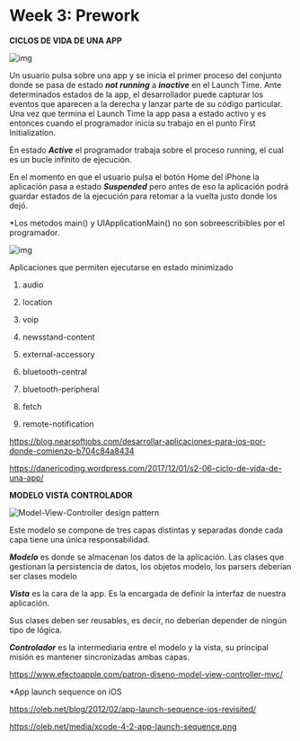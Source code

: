# Week 3: Prework

**CICLOS DE VIDA DE UNA APP**


![img](https://alotroladodeltelefonoblog.files.wordpress.com/2017/10/app_launch_fg_2x.png?w=419&h=488)



Un usuario pulsa sobre una app y se inicia el primer proceso del conjunto donde se pasa de estado ***not running*** a ***inactive*** en el Launch Time. Ante determinados estados de la app, el desarrollador puede capturar los eventos que aparecen a la derecha y lanzar parte de su código particular. Una vez que termina el Launch Time la app pasa a estado activo y es entonces cuando el programador inicia su trabajo en el punto First Initialization.

En estado ***Active*** el programador trabaja sobre el proceso running, el cual es un bucle infinito de ejecución.  

En el momento en que el usuario pulsa el botón Home del iPhone la aplicación pasa a estado ***Suspended*** pero antes de eso la aplicación podrá guardar estados de la ejecución para retomar a la vuelta justo donde los dejó.

*Los metodos main() y UIApplicationMain() no son sobreescribibles por el programador.



![img](https://miro.medium.com/max/375/1*vO_BXTTksmGbuHc_VEknnQ.png)





Aplicaciones que permiten ejecutarse en estado minimizado

1. audio

2. location

3. voip

4. newsstand-content

5. external-accessory

6. bluetooth-central

7. bluetooth-peripheral

8. fetch

9. remote-notification

   

 https://blog.nearsoftjobs.com/desarrollar-aplicaciones-para-ios-por-donde-comienzo-b704c84a8434 

 https://danericoding.wordpress.com/2017/12/01/s2-06-ciclo-de-vida-de-una-app/ 



**MODELO VISTA CONTROLADOR**



![Model-View-Controller design pattern](https://developer.apple.com/library/archive/documentation/General/Conceptual/DevPedia-CocoaCore/Art/model_view_controller_2x.png)





Este modelo se compone de tres capas distintas y separadas donde cada capa tiene una única responsabilidad.

***Modelo*** es donde se almacenan los datos de la aplicación. Las clases que gestionan la persistencia de datos, los objetos modelo, los parsers deberían ser clases modelo

***Vista*** es la cara de la app. Es la encargada de definir la interfaz de nuestra aplicación.

Sus clases deben ser reusables, es decir, no deberían depender de ningún tipo de lógica.

***Controlador*** es la intermediaria entre el modelo y la vista, su principal misión es mantener sincronizadas ambas capas.



 https://www.efectoapple.com/patron-diseno-model-view-controller-mvc/ 
 
 
 *App launch sequence on iOS
 
 https://oleb.net/blog/2012/02/app-launch-sequence-ios-revisited/
 
 https://oleb.net/media/xcode-4-2-app-launch-sequence.png

